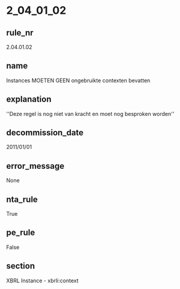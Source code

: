 # 2_04_01_02

## rule_nr
2.04.01.02

## name
Instances MOETEN GEEN ongebruikte contexten bevatten

## explanation
''Deze regel is nog niet van kracht en moet nog besproken worden''

## decommission_date
2011/01/01

## error_message
None

## nta_rule
True

## pe_rule
False

## section
XBRL Instance - xbrli:context

